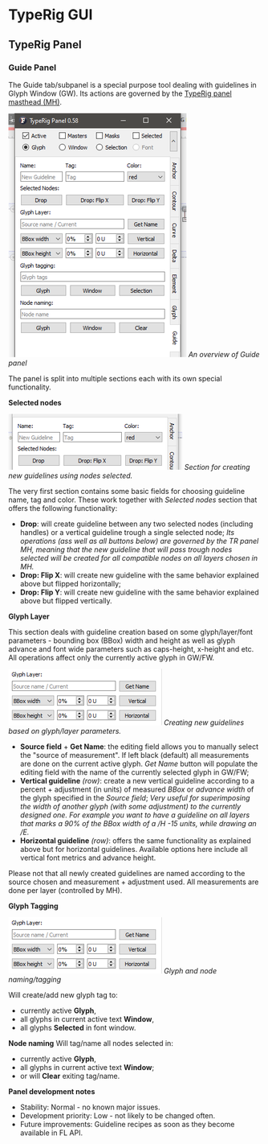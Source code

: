 # TypeRig GUI 

## TypeRig Panel

### Guide Panel
The Guide tab/subpanel is a special purpose tool dealing with guidelines in Glyph Window (GW). Its actions are governed by the [TypeRig panel masthead (MH)](https://kateliev.github.io/TypeRig/Docs/GUI/TR-Panel-Basics).

![](./img/TR-Guide-Panel-00.png)
_An overview of Guide panel_

The panel is split into multiple sections each with its own special functionality.

**Selected nodes**

![](./img/TR-Guide-Panel-01.png)
_Section for creating new guidelines using nodes selected._

The very first section contains some basic fields for choosing guideline name, tag and color. These work together with _Selected nodes_ section that offers the following functionality:
- **Drop**: will create guideline between any two selected nodes (including handles) or a vertical guideline trough a single selected node; _Its operations (ass well as all buttons below) are governed by the TR panel MH, meaning that the new guideline that will pass trough nodes selected will be created for all compatible nodes on all layers chosen in MH._
- **Drop: Flip X**: will create new guideline with the same behavior explained above but flipped horizontally;
- **Drop: Flip Y**: will create new guideline with the same behavior explained above but flipped vertically.

**Glyph Layer**

This section deals with guideline creation based on some glyph/layer/font parameters - bounding box (BBox) width and height as well as glyph advance and font wide parameters such as caps-height, x-height and etc. All operations affect only the currently active glyph in GW/FW. 

![](./img/TR-Guide-Panel-02.png)
_Creating new guidelines based on glyph/layer parameters._

- **Source field** + **Get Name**: the editing field allows you to manually select the "source of measurement". If left black (default) all measurements are done on the current active glyph. _Get Name_ button will populate the editing field with the name of the currently selected glyph in GW/FW;
- **Vertical guideline** _(row)_: create a new vertical guideline according to a percent + adjustment (in units) of measured _BBox_ or _advance width_ of the glyph specified in the _Source field_; _Very useful for superimposing the width of another glyph (with some adjustment) to the currently designed one. For example you want to have a guideline on all layers that marks a 90% of the BBox width of a /H -15 units, while drawing an /E._
- **Horizontal guideline** _(row)_: offers the same functionality as explained above but for horizontal guidelines. Available options here include all vertical font metrics and advance height.

Please not that all newly created guidelines are named according to the source chosen and measurement + adjustment used. All measurements are done per layer (controlled by MH).

**Glyph Tagging**

![](./img/TR-Guide-Panel-02.png)
_Glyph and node naming/tagging_

Will create/add new glyph tag to:
- currently active **Glyph**,
- all glyphs in current active text **Window**,
- all glyphs **Selected** in font window.

**Node naming**
Will tag/name all nodes selected in:
- currently active **Glyph**,
- all glyphs in current active text **Window**;
- or will **Clear** exiting tag/name.


**Panel development notes**
- Stability: Normal - no known major issues. 
- Development priority: Low - not likely to be changed often.
- Future improvements: Guideline recipes as soon as they become available in FL API.
